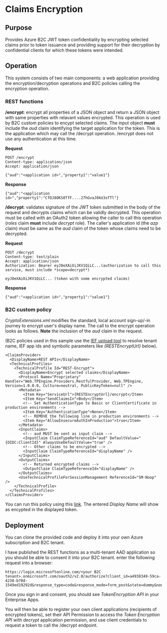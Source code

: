 # Claims Encryption
## Purpose
Provides Azure B2C JWT token confidentiality by encrypting selected claims prior to token issuance and providing support for their decryption by confidential clients for which these tokens were intended.

## Operation
This system consists of two main components: a web application providing the encryption/decryption operations and B2C policies calling the encryption operation.

### REST functions
**/encrypt**: encrypt all properties of a JSON object and return a JSON object with same properties with relavant values encrypted. This operation is used by B2C custom policies to encypt selected claims. The input object **must** include the *aud* claim identifying the target application for the token. This is the application which may call the /decrypt operation. /encrypt does not use any authentication at this time.

**Request**

    POST /encrypt
    Content-type: application/json
    Accept: application/json

    {"aud":"<application id>","property1":"value1"}

**Response**

    {"aud":"<application id>","property1":"CfDJ8OKS0TfF....27hGvaJ0kU3oTTl"}

**/decrypt**: validates signature of the JWT token submitted in the body of the request and decrypts claims which can be validly decrypted. This operation must be called with an OAuth2 token allowing the caller to call this operation (*roles* claim **must** include *decrypt* role). The caller's application id (the *azp* claim) must be same as the *aud* claim of the token whose claims need to be decrypted.

**Request**

    POST /decrypt
    Content-type: text/plain
    Accept: application/json
    Authorization: Bearer eyJ0eXAiOiJKV1QiLC...(authorization to call this service, must include *scope=decrypt*)

    eyJ0eXAiOiJKV1QiLC... (token with some encrypted claims)

**Response**

    {"aud":"<application id>","property1":"value1"}

### B2C custom policy

*CryptoExtensions.xml* modifies the standard, local account sign-up/-in journey to encrypt user's display name. The call to the encrypt operation looks as follows. **Note** the inclusion of the *aud* claim in the request.

(B2C policies used in this sample use the [IEF upload tool](https://github.com/mrochon/b2cief-upload) to resolve tenant name, IEF app ids and symbolic parameters like *{RESTEncryptUrl}* below).

    <ClaimsProvider>
      <DisplayName>REST APIs</DisplayName>
      <TechnicalProfiles>
        <TechnicalProfile Id="REST-Encrypt">
          <DisplayName>Encrypt selected claims</DisplayName>
          <Protocol Name="Proprietary" Handler="Web.TPEngine.Providers.RestfulProvider, Web.TPEngine, Version=1.0.0.0, Culture=neutral, PublicKeyToken=null" />
          <Metadata>
            <Item Key="ServiceUrl">{RESTEncryptUrl}/encrypt</Item>
            <Item Key="SendClaimsIn">Body</Item>
            <!-- Set AuthenticationType to Basic or ClientCertificate in production environments -->
            <Item Key="AuthenticationType">None</Item>
            <!-- REMOVE the following line in production environments -->
            <Item Key="AllowInsecureAuthInProduction">true</Item>
          </Metadata>
          <InputClaims>
            <!-- aud MUST be sent as input claim -->
            <InputClaim ClaimTypeReferenceId="aud" DefaultValue="{OIDC:ClientId}" AlwaysUseDefaultValue="true" />          
            <!-- Other claims to be encrypted -->
            <InputClaim ClaimTypeReferenceId="displayName" />
          </InputClaims>
          <OutputClaims>
            <!-- Returned encrypted claims -->
            <OutputClaim ClaimTypeReferenceId="displayName" />
          </OutputClaims>
          <UseTechnicalProfileForSessionManagement ReferenceId="SM-Noop" />
        </TechnicalProfile>
      </TechnicalProfiles>
    </ClaimsProvider>

You can run this policy using this [link](https://mrochonb2cprod.b2clogin.com/mrochonb2cprod.onmicrosoft.com/oauth2/v2.0/authorize?p=B2C_1A_CRYPTOsignup_signin&client_id=68f6e047-5204-471a-b94b-b0df615e8ea0&nonce=defaultNonce&redirect_uri=https%3A%2F%2Foidcdebugger.com%2Fdebug&scope=openid&response_type=id_token&prompt=login). The entered *Display Name* will show as encypted in the displayed token.

## Deployment

You can clone the provided code and deploy it into your own Azure subscription and B2C tenant.

I have published the REST functions as a multi-tenant AAD application so you should be able to consent it into your B2C tenant. enter the following request into a browser:

    https://login.microsoftonline.com/<your B2C tenant>.onmicrosoft.com/oauth2/v2.0/authorize?client_id=a4938349-59ca-4238-b70d-1549ed19292d&response_type=code&response_mode=form_post&state=dummy&nonce=dummy&scope=openid

Once you sign in and consent, you should see *TokenEncryption API* in your Enterprise Apps.

You will then be able to register your own client applications (recipients of encrypted tokens), set their API Permission to access the *Token Encryption API* with *decrypt* application permission, and use client credentials to request a token to call the /decrypt endpoint. 

